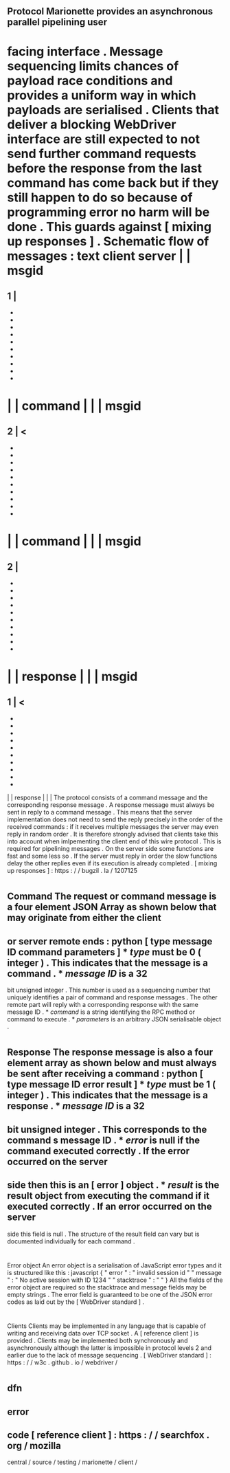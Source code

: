 #
Protocol
Marionette
provides
an
asynchronous
parallel
pipelining
user
-
facing
interface
.
Message
sequencing
limits
chances
of
payload
race
conditions
and
provides
a
uniform
way
in
which
payloads
are
serialised
.
Clients
that
deliver
a
blocking
WebDriver
interface
are
still
expected
to
not
send
further
command
requests
before
the
response
from
the
last
command
has
come
back
but
if
they
still
happen
to
do
so
because
of
programming
error
no
harm
will
be
done
.
This
guards
against
[
mixing
up
responses
]
.
Schematic
flow
of
messages
:
text
client
server
|
|
msgid
=
1
|
-
-
-
-
-
-
-
-
-
-
-
>
|
|
command
|
|
|
msgid
=
2
|
<
-
-
-
-
-
-
-
-
-
-
-
|
|
command
|
|
|
msgid
=
2
|
-
-
-
-
-
-
-
-
-
-
-
>
|
|
response
|
|
|
msgid
=
1
|
<
-
-
-
-
-
-
-
-
-
-
-
|
|
response
|
|
|
The
protocol
consists
of
a
command
message
and
the
corresponding
response
message
.
A
response
message
must
always
be
sent
in
reply
to
a
command
message
.
This
means
that
the
server
implementation
does
not
need
to
send
the
reply
precisely
in
the
order
of
the
received
commands
:
if
it
receives
multiple
messages
the
server
may
even
reply
in
random
order
.
It
is
therefore
strongly
advised
that
clients
take
this
into
account
when
imlpementing
the
client
end
of
this
wire
protocol
.
This
is
required
for
pipelining
messages
.
On
the
server
side
some
functions
are
fast
and
some
less
so
.
If
the
server
must
reply
in
order
the
slow
functions
delay
the
other
replies
even
if
its
execution
is
already
completed
.
[
mixing
up
responses
]
:
https
:
/
/
bugzil
.
la
/
1207125
#
#
Command
The
request
or
command
message
is
a
four
element
JSON
Array
as
shown
below
that
may
originate
from
either
the
client
-
or
server
remote
ends
:
python
[
type
message
ID
command
parameters
]
*
_type_
must
be
0
(
integer
)
.
This
indicates
that
the
message
is
a
command
.
*
_message
ID_
is
a
32
-
bit
unsigned
integer
.
This
number
is
used
as
a
sequencing
number
that
uniquely
identifies
a
pair
of
command
and
response
messages
.
The
other
remote
part
will
reply
with
a
corresponding
response
with
the
same
message
ID
.
*
_command_
is
a
string
identifying
the
RPC
method
or
command
to
execute
.
*
_parameters_
is
an
arbitrary
JSON
serialisable
object
.
#
#
Response
The
response
message
is
also
a
four
element
array
as
shown
below
and
must
always
be
sent
after
receiving
a
command
:
python
[
type
message
ID
error
result
]
*
_type_
must
be
1
(
integer
)
.
This
indicates
that
the
message
is
a
response
.
*
_message
ID_
is
a
32
-
bit
unsigned
integer
.
This
corresponds
to
the
command
s
message
ID
.
*
_error_
is
null
if
the
command
executed
correctly
.
If
the
error
occurred
on
the
server
-
side
then
this
is
an
[
error
]
object
.
*
_result_
is
the
result
object
from
executing
the
command
if
it
executed
correctly
.
If
an
error
occurred
on
the
server
-
side
this
field
is
null
.
The
structure
of
the
result
field
can
vary
but
is
documented
individually
for
each
command
.
#
#
Error
object
An
error
object
is
a
serialisation
of
JavaScript
error
types
and
it
is
structured
like
this
:
javascript
{
"
error
"
:
"
invalid
session
id
"
"
message
"
:
"
No
active
session
with
ID
1234
"
"
stacktrace
"
:
"
"
}
All
the
fields
of
the
error
object
are
required
so
the
stacktrace
and
message
fields
may
be
empty
strings
.
The
error
field
is
guaranteed
to
be
one
of
the
JSON
error
codes
as
laid
out
by
the
[
WebDriver
standard
]
.
#
#
Clients
Clients
may
be
implemented
in
any
language
that
is
capable
of
writing
and
receiving
data
over
TCP
socket
.
A
[
reference
client
]
is
provided
.
Clients
may
be
implemented
both
synchronously
and
asynchronously
although
the
latter
is
impossible
in
protocol
levels
2
and
earlier
due
to
the
lack
of
message
sequencing
.
[
WebDriver
standard
]
:
https
:
/
/
w3c
.
github
.
io
/
webdriver
/
#
dfn
-
error
-
code
[
reference
client
]
:
https
:
/
/
searchfox
.
org
/
mozilla
-
central
/
source
/
testing
/
marionette
/
client
/

